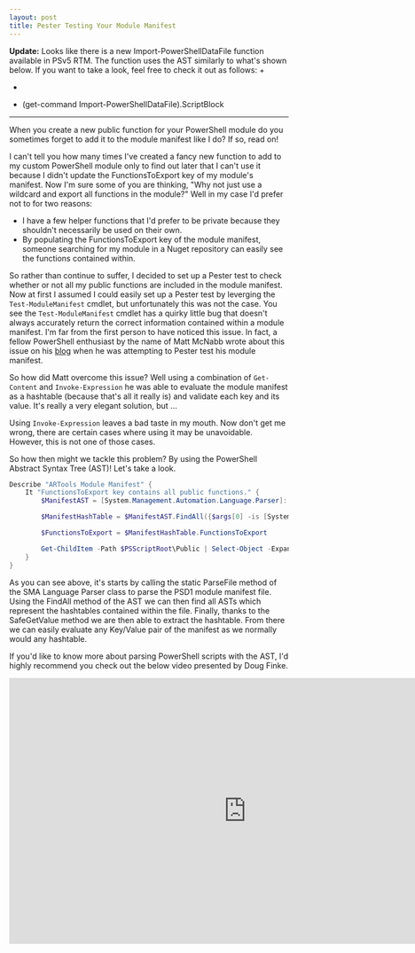 ```yaml
---
layout: post
title: Pester Testing Your Module Manifest
---
```

**Update:** Looks like there is a new Import-PowerShellDataFile function available in PSv5 RTM. The function uses the AST similarly to what's shown below. If you want to take a look, feel free to check it out as follows:
+ 
+ ```powershell
+ (get-command Import-PowerShellDataFile).ScriptBlock
****
When you create a new public function for your PowerShell module do you sometimes forget to add it to the module manifest like I do? If so, read on!

I can't tell you how many times I've created a fancy new function to add to my custom PowerShell module only to find out later that I can't use it because I didn't update the FunctionsToExport key of my module's manifest. Now I'm sure some of you are thinking, "Why not just use a wildcard and export all functions in the module?" Well in my case I'd prefer not to for two reasons:

+ I have a few helper functions that I'd prefer to be private because they shouldn't necessarily be used on their own.
+ By populating the FunctionsToExport key of the module manifest, someone searching for my module in a Nuget repository can easily see the functions contained within.

So rather than continue to suffer, I decided to set up a Pester test to check whether or not all my public functions are included in the module manifest. Now at first I assumed I could easily set up a Pester test by leverging the ``Test-ModuleManifest`` cmdlet, but unfortunately this was not the case. You see the ``Test-ModuleManifest`` cmdlet has a quirky little bug that doesn't always accurately return the correct information contained within a module manifest. I'm far from the first person to have noticed this issue. In fact, a fellow PowerShell enthusiast by the name of Matt McNabb wrote about this issue on his [blog](http://psescape.azurewebsites.net/pester-testing-your-module-manifest/) when he was attempting to Pester test his module manifest.  

So how did Matt overcome this issue? Well using a combination of ``Get-Content`` and ``Invoke-Expression`` he was able to evaluate the module manifest as a hashtable (because that's all it really is) and validate each key and its value. It's really a very elegant solution, but ...

Using ``Invoke-Expression`` leaves a bad taste in my mouth. Now don't get me wrong, there are certain cases where using it may be unavoidable. However, this is not one of those cases. 

So how then might we tackle this problem? By using the PowerShell Abstract Syntax Tree (AST)! Let's take a look.

```powershell
Describe "ARTools Module Manifest" {
    It "FunctionsToExport key contains all public functions." {
        $ManifestAST = [System.Management.Automation.Language.Parser]::ParseFile("$PSScriptRoot\ARTools.psd1",[ref]$null,[ref]$null)

        $ManifestHashTable = $ManifestAST.FindAll({$args[0] -is [System.Management.Automation.Language.HashtableAst]}, $true).SafeGetValue()

        $FunctionsToExport = $ManifestHashTable.FunctionsToExport

        Get-ChildItem -Path $PSScriptRoot\Public | Select-Object -ExpandProperty BaseName | Where-Object -FilterScript {$_ -notin $FunctionsToExport} | Should Be $Null
    }
}
```
    
As you can see above, it's starts by calling the static ParseFile method of the SMA Language Parser class to parse the PSD1 module manifest file. Using the FindAll method of the AST we can then find all ASTs which represent the hashtables contained within the file. Finally, thanks to the SafeGetValue method we are then able to extract the hashtable. From there we can easily evaluate any Key/Value pair of the manifest as we normally would any hashtable.

If you'd like to know more about parsing PowerShell scripts with the AST, I'd highly recommend you check out the below video presented by Doug Finke.

<iframe width="853" height="480" src="https://www.youtube.com/embed/R8To09xrBMo" frameborder="0" allowfullscreen></iframe><br/>
